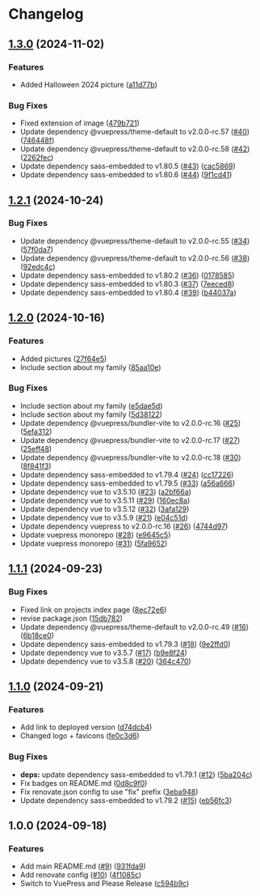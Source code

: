 # Changelog

## [1.3.0](https://github.com/PhyberApex/phyberapex.de/compare/v1.2.1...v1.3.0) (2024-11-02)


### Features

* Added Halloween 2024 picture ([a11d77b](https://github.com/PhyberApex/phyberapex.de/commit/a11d77b596cf37d1537f1f11958d04ff585b29fe))


### Bug Fixes

* Fixed extension of image ([479b721](https://github.com/PhyberApex/phyberapex.de/commit/479b72164be39648a99928201904e9aa2ea09f66))
* Update dependency @vuepress/theme-default to v2.0.0-rc.57 ([#40](https://github.com/PhyberApex/phyberapex.de/issues/40)) ([746448f](https://github.com/PhyberApex/phyberapex.de/commit/746448fb47558bec58be617558013fb70a2255e1))
* Update dependency @vuepress/theme-default to v2.0.0-rc.58 ([#42](https://github.com/PhyberApex/phyberapex.de/issues/42)) ([2262fec](https://github.com/PhyberApex/phyberapex.de/commit/2262fec3375f5ed1f214a9439b306b33d9d0c9aa))
* Update dependency sass-embedded to v1.80.5 ([#43](https://github.com/PhyberApex/phyberapex.de/issues/43)) ([cac5869](https://github.com/PhyberApex/phyberapex.de/commit/cac586921c8dee13203baceca908866ac9190e10))
* Update dependency sass-embedded to v1.80.6 ([#44](https://github.com/PhyberApex/phyberapex.de/issues/44)) ([9f1cd41](https://github.com/PhyberApex/phyberapex.de/commit/9f1cd41bd96a7e2dc1fb7cb4e3f69b2586bf3bba))

## [1.2.1](https://github.com/PhyberApex/phyberapex.de/compare/v1.2.0...v1.2.1) (2024-10-24)


### Bug Fixes

* Update dependency @vuepress/theme-default to v2.0.0-rc.55 ([#34](https://github.com/PhyberApex/phyberapex.de/issues/34)) ([57f0da7](https://github.com/PhyberApex/phyberapex.de/commit/57f0da719fc24c8e8cec49f1381ae034686e51be))
* Update dependency @vuepress/theme-default to v2.0.0-rc.56 ([#38](https://github.com/PhyberApex/phyberapex.de/issues/38)) ([92edc4c](https://github.com/PhyberApex/phyberapex.de/commit/92edc4caf2329efd261ef1058f052685c1f355a7))
* Update dependency sass-embedded to v1.80.2 ([#36](https://github.com/PhyberApex/phyberapex.de/issues/36)) ([0178585](https://github.com/PhyberApex/phyberapex.de/commit/0178585271b063cd434f44bf54152a342a8a3159))
* Update dependency sass-embedded to v1.80.3 ([#37](https://github.com/PhyberApex/phyberapex.de/issues/37)) ([7eeced8](https://github.com/PhyberApex/phyberapex.de/commit/7eeced8968dc152574ccf11a1809d35363fe9ab3))
* Update dependency sass-embedded to v1.80.4 ([#39](https://github.com/PhyberApex/phyberapex.de/issues/39)) ([b44037a](https://github.com/PhyberApex/phyberapex.de/commit/b44037a07421e8ec053cb880ea117bd73a04c84a))

## [1.2.0](https://github.com/PhyberApex/phyberapex.de/compare/v1.1.1...v1.2.0) (2024-10-16)


### Features

* Added pictures ([27f64e5](https://github.com/PhyberApex/phyberapex.de/commit/27f64e5ac24b21fcb8704ebf7bfaee9c29022e99))
* Include section about my family ([85aa10e](https://github.com/PhyberApex/phyberapex.de/commit/85aa10e6d7feb7fe42aa1ae032d7db1756e07fc3))


### Bug Fixes

* Include section about my family ([e5dae5d](https://github.com/PhyberApex/phyberapex.de/commit/e5dae5dfff1674b122d0e8e6b6c67f66cd818a00))
* Include section about my family ([5d38122](https://github.com/PhyberApex/phyberapex.de/commit/5d38122d873ef02959ea0b83344aec80cb212ff6))
* Update dependency @vuepress/bundler-vite to v2.0.0-rc.16 ([#25](https://github.com/PhyberApex/phyberapex.de/issues/25)) ([5efa312](https://github.com/PhyberApex/phyberapex.de/commit/5efa312a55d44bd1ef469ce7b94d30c0c8f194ff))
* Update dependency @vuepress/bundler-vite to v2.0.0-rc.17 ([#27](https://github.com/PhyberApex/phyberapex.de/issues/27)) ([25eff48](https://github.com/PhyberApex/phyberapex.de/commit/25eff48f3d4f7417b234ae80b7836f0c4dc551a3))
* Update dependency @vuepress/bundler-vite to v2.0.0-rc.18 ([#30](https://github.com/PhyberApex/phyberapex.de/issues/30)) ([8f841f3](https://github.com/PhyberApex/phyberapex.de/commit/8f841f36fdf565589f34e2b1b2fbc121dba29396))
* Update dependency sass-embedded to v1.79.4 ([#24](https://github.com/PhyberApex/phyberapex.de/issues/24)) ([cc17226](https://github.com/PhyberApex/phyberapex.de/commit/cc172269a174bb2ab097e16472a367c780013aaa))
* Update dependency sass-embedded to v1.79.5 ([#33](https://github.com/PhyberApex/phyberapex.de/issues/33)) ([a56a666](https://github.com/PhyberApex/phyberapex.de/commit/a56a666ef1f6d637b42f874349b543a8e907b076))
* Update dependency vue to v3.5.10 ([#23](https://github.com/PhyberApex/phyberapex.de/issues/23)) ([a2bf66a](https://github.com/PhyberApex/phyberapex.de/commit/a2bf66a95ca53bc62140af36b9a98614c891c2ad))
* Update dependency vue to v3.5.11 ([#29](https://github.com/PhyberApex/phyberapex.de/issues/29)) ([160ec8a](https://github.com/PhyberApex/phyberapex.de/commit/160ec8adc22193482999a32b0e8f53e8d5b782ef))
* Update dependency vue to v3.5.12 ([#32](https://github.com/PhyberApex/phyberapex.de/issues/32)) ([3afa129](https://github.com/PhyberApex/phyberapex.de/commit/3afa129360258cc11de42b64fd47c3dd758d2059))
* Update dependency vue to v3.5.9 ([#21](https://github.com/PhyberApex/phyberapex.de/issues/21)) ([e04c51d](https://github.com/PhyberApex/phyberapex.de/commit/e04c51de9ee416dd43e3a6952eda86c9d635850b))
* Update dependency vuepress to v2.0.0-rc.16 ([#26](https://github.com/PhyberApex/phyberapex.de/issues/26)) ([4744d97](https://github.com/PhyberApex/phyberapex.de/commit/4744d9754e1ae2cec52ec025339a6a8d044a0429))
* Update vuepress monorepo ([#28](https://github.com/PhyberApex/phyberapex.de/issues/28)) ([e9645c5](https://github.com/PhyberApex/phyberapex.de/commit/e9645c5a9fd63f10c728f19a59f2f45d60249a55))
* Update vuepress monorepo ([#31](https://github.com/PhyberApex/phyberapex.de/issues/31)) ([5fa9652](https://github.com/PhyberApex/phyberapex.de/commit/5fa96528a805b61df2e22a4bd1db32609cdefcf3))

## [1.1.1](https://github.com/PhyberApex/phyberapex.de/compare/v1.1.0...v1.1.1) (2024-09-23)


### Bug Fixes

* Fixed link on projects index page ([8ec72e6](https://github.com/PhyberApex/phyberapex.de/commit/8ec72e65d4f6384f9816bab49f4f1263d4df3d80))
* revise package.json ([15db782](https://github.com/PhyberApex/phyberapex.de/commit/15db7822c15f2b42973817441c3cf1e78eb5455a))
* Update dependency @vuepress/theme-default to v2.0.0-rc.49 ([#16](https://github.com/PhyberApex/phyberapex.de/issues/16)) ([6b18ce0](https://github.com/PhyberApex/phyberapex.de/commit/6b18ce094577becd1bac0e27b6921f96b50958d5))
* Update dependency sass-embedded to v1.79.3 ([#18](https://github.com/PhyberApex/phyberapex.de/issues/18)) ([9e2ffd0](https://github.com/PhyberApex/phyberapex.de/commit/9e2ffd0001d8634d3120eb8182c94e9e494eb412))
* Update dependency vue to v3.5.7 ([#17](https://github.com/PhyberApex/phyberapex.de/issues/17)) ([b9e8f24](https://github.com/PhyberApex/phyberapex.de/commit/b9e8f240eb9c6e01f6a18f390848e44d69990fc6))
* Update dependency vue to v3.5.8 ([#20](https://github.com/PhyberApex/phyberapex.de/issues/20)) ([364c470](https://github.com/PhyberApex/phyberapex.de/commit/364c470528c81d9b1a8cc9efef3fd3032fc372bc))

## [1.1.0](https://github.com/PhyberApex/phyberapex.de/compare/v1.0.0...v1.1.0) (2024-09-21)


### Features

* Add link to deployed version ([d74dcb4](https://github.com/PhyberApex/phyberapex.de/commit/d74dcb4f78be120a36af0343ec5517ad76f7b056))
* Changed logo + favicons ([fe0c3d6](https://github.com/PhyberApex/phyberapex.de/commit/fe0c3d6d8337f3abfcee62b75c9d08bb5de0155a))


### Bug Fixes

* **deps:** update dependency sass-embedded to v1.79.1 ([#12](https://github.com/PhyberApex/phyberapex.de/issues/12)) ([5ba204c](https://github.com/PhyberApex/phyberapex.de/commit/5ba204c2f4fdb7fca3c3cb847fca4f1e65170d1d))
* Fix badges on README.md ([0d8c9f0](https://github.com/PhyberApex/phyberapex.de/commit/0d8c9f01a0a5ea0cefcfbd15ab06c65b64de1431))
* Fix renovate.json config to use "fix" prefix ([3eba948](https://github.com/PhyberApex/phyberapex.de/commit/3eba94850e32e67db35bfed1784a2c514ca242f6))
* Update dependency sass-embedded to v1.79.2 ([#15](https://github.com/PhyberApex/phyberapex.de/issues/15)) ([eb56fc3](https://github.com/PhyberApex/phyberapex.de/commit/eb56fc38dd754e43f8b8b9b6a17d669becf4f8ba))

## 1.0.0 (2024-09-18)


### Features

* Add main README.md ([#9](https://github.com/PhyberApex/phyberapex.de/issues/9)) ([931fda9](https://github.com/PhyberApex/phyberapex.de/commit/931fda9637509e4f25814e6cf4e4d36335b47fc0))
* Add renovate config ([#10](https://github.com/PhyberApex/phyberapex.de/issues/10)) ([4f1085c](https://github.com/PhyberApex/phyberapex.de/commit/4f1085cc61f3bed8d01de5cfc9c2f0fde2b1c32f))
* Switch to VuePress and Please Release ([c594b9c](https://github.com/PhyberApex/phyberapex.de/commit/c594b9c881bad95565f9e3ff812896c6294e2b20))
